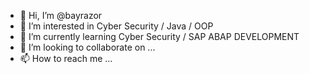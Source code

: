 - 👋 Hi, I’m @bayrazor
- 👀 I’m interested in Cyber Security / Java / OOP
- 🌱 I’m currently learning Cyber Security / SAP ABAP DEVELOPMENT
- 💞️ I’m looking to collaborate on ...
- 📫 How to reach me ...

<!---
bayrazor/bayrazor is a ✨ special ✨ repository because its `README.md` (this file) appears on your GitHub profile.
You can click the Preview link to take a look at your changes.
--->
